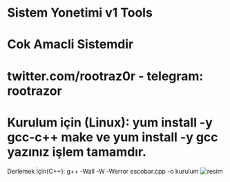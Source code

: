 # Sistem Yonetimi v1 Tools

# Cok Amacli Sistemdir

# twitter.com/rootraz0r - telegram: rootrazor

# Kurulum için (Linux): yum install -y gcc-c++ make ve yum install -y gcc yazınız işlem tamamdır.

Derlemek İçin(C++): g++ -Wall -W -Werror escobar.cpp -o kurulum
![resim](https://resmim.net/f/qdMdZl.png?nocache)

